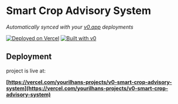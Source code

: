 # Smart Crop Advisory System

*Automatically synced with your [v0.app](https://v0.app) deployments*

[![Deployed on Vercel](https://img.shields.io/badge/Deployed%20on-Vercel-black?style=for-the-badge&logo=vercel)](https://vercel.com/yourilhans-projects/v0-smart-crop-advisory-system)
[![Built with v0](https://img.shields.io/badge/Built%20with-v0.app-black?style=for-the-badge)](https://v0.app/chat/projects/hpMgDaaQ2Jx)


## Deployment

project is live at:

**[https://vercel.com/yourilhans-projects/v0-smart-crop-advisory-system](https://vercel.com/yourilhans-projects/v0-smart-crop-advisory-system)**

